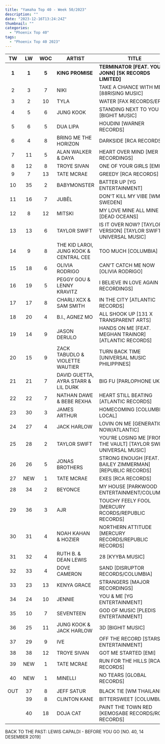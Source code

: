 ```yaml
---
title: "Yamaha Top 40 - Week 50/2023"
description: ""
date: "2023-12-16T13:24:24Z"
thumbnail: ""
categories:
  - "Phoenix Top 40"
tags:
  - "Phoenix Top 40 2023"
---
```

<!--more-->
|TW|LW|WOC|ARTIST|TITLE|PEAK|
|:----:|:----:|:----:|----|----|:----:|
|**1**|**1**|**5**|**KING PROMISE**|**TERMINATOR [FEAT. YOUNG JONN] [5K RECORDS LIMITED]**|**1**|
|2|3|7|NIKI|TAKE A CHANCE WITH ME [88RISING MUSIC]|2|
|3|2|10|TYLA|WATER [FAX RECORDS/EPIC]|1|
|4|5|6|JUNG KOOK|STANDING NEXT TO YOU [BIGHIT MUSIC]|4|
|5|6|5|DUA LIPA|HOUDINI [WARNER RECORDS]|5|
|6|4|8|BRING ME THE HORIZON|DARKSIDE [RCA RECORDS]|4|
|7|11|5|ALAN WALKER & DAYA|HEART OVER MIND [MER RECORDINGS]|7|
|8|12|8|TROYE SIVAN|ONE OF YOUR GIRLS [EMI]|8|
|9|7|13|TATE MCRAE|GREEDY [RCA RECORDS]|1|
|10|35|2|BABYMONSTER|BATTER UP [YG ENTERTAINMENT]|10|
|11|16|7|JUBËL|DON'T KILL MY VIBE [WM SWEDEN]|11|
|12|8|12|MITSKI|MY LOVE MINE ALL MINE [DEAD OCEANS]|3|
|13|13|6|TAYLOR SWIFT|IS IT OVER NOW? [TAYLOR'S VERSION] [TAYLOR SWIFT, UNIVERSAL MUSIC]|13|
|14|9|8|THE KID LAROI, JUNG KOOK & CENTRAL CEE|TOO MUCH [COLUMBIA]|9|
|15|18|6|OLIVIA RODRIGO|CAN'T CATCH ME NOW [OLIVIA RODRIGO]|15|
|16|19|5|PEGGY GOU & LENNY KRAVITZ|I BELIEVE IN LOVE AGAIN [XL RECORDINGS]|16|
|17|17|8|CHARLI XCX & SAM SMITH|IN THE CITY [ATLANTIC RECORDS]|17|
|18|20|4|B.I., AGNEZ MO|ALL SHOOK UP [131 X TRANSPARENT ARTS]|18|
|19|14|9|JASON DERULO|HANDS ON ME [FEAT. MEGHAN TRAINOR] [ATLANTIC RECORDS]|11|
|20|15|9|ZACK TABUDLO & VIOLETTE WAUTIER|TURN BACK TIME [UNIVERSAL MUSIC PHILIPPINES]|12|
|21|21|7|DAVID GUETTA, AYRA STARR & LIL DURK|BIG FU [PARLOPHONE UK]|21|
|22|22|7|NATHAN DAWE & BEBE REXHA|HEART STILL BEATING [ATLANTIC RECORDS]|22|
|23|30|3|JAMES ARTHUR|HOMECOMING [COLUMBIA LOCAL]|23|
|24|27|4|JACK HARLOW|LOVIN ON ME [GENERATION NOW/ATLANTIC]|24|
|25|28|2|TAYLOR SWIFT|YOU'RE LOSING ME [FROM THE VAULT] [TAYLOR SWIFT, UNIVERSAL MUSIC]|25|
|26|26|5|JONAS BROTHERS|STRONG ENOUGH [FEAT. BAILEY ZIMMERMAN] [REPUBLIC RECORDS]|26|
|27|NEW|1|TATE MCRAE|EXES [RCA RECORDS]|27|
|28|34|2|BEYONCE|MY HOUSE [PARKWOOD ENTERTAINMENT/COLUMBIA]|28|
|29|36|3|AJR|TOUCHY FEELY FOOL [MERCURY RCORDS/REPUBLIC RECORDS]|29|
|30|31|4|NOAH KAHAN & HOZIER|NORTHERN ATTITUDE [MERCURY RECORDS/REPUBLIC RECORDS]|30|
|31|32|4|RUTH B. & DEAN LEWIS|28 [KYYBA MUSIC]|31|
|32|33|4|DOVE CAMERON|SAND [DISRUPTOR RECORDS/COLUMBIA]|32|
|33|23|13|KENYA GRACE|STRANGERS [MAJOR RECORDINGS]|2|
|34|24|10|JENNIE|YOU & ME [YG ENTERTAINMENT]|4|
|35|10|7|SEVENTEEN|GOD OF MUSIC [PLEDIS ENTERTAINMENT]|10|
|36|25|11|JUNG KOOK & JACK HARLOW|3D [BIGHIT MUSIC]|2|
|37|29|9|IVE|OFF THE RECORD [STARSHIP ENTERTAINMENT]|23|
|38|38|12|TROYE SIVAN|GOT ME STARTED [EMI]|9|
|39|NEW|1|TATE MCRAE|RUN FOR THE HILLS [RCA RECORDS]|39|
|40|NEW|1|MINELLI|NO TEARS [GLOBAL RECORDS]|40|
||||||
|OUT|37|8|JEFF SATUR|BLACK TIE [WM THAILAND]|24|
||39|8|CLINTON KANE|BITTERSWEET [COLUMBIA]|27|
||40|18|DOJA CAT|PAINT THE TOWN RED [KEMOSABE RECORDS/RCA RECORDS]|1|

BACK TO THE PAST: LEWIS CAPALDI - BEFORE YOU GO [NO. 40, 14 DESEMBER 2019]